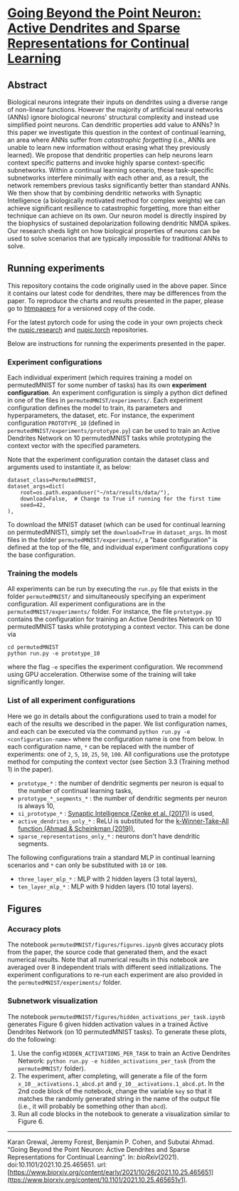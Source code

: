 # [Going Beyond the Point Neuron: Active Dendrites and Sparse Representations for Continual Learning](https://www.biorxiv.org/content/10.1101/2021.10.25.465651v1)

## Abstract

Biological neurons integrate their inputs on dendrites using a diverse range of non-linear functions. However the majority of artificial neural networks (ANNs) ignore biological neurons' structural complexity and instead use simplified point neurons. Can dendritic properties add value to ANNs? In this paper we investigate this question in the context of continual learning, an area where ANNs suffer from *catastrophic forgetting* (i.e., ANNs are unable to learn new information without erasing what they previously learned). We propose that dendritic properties can help neurons learn context specific patterns and invoke highly sparse context-specific subnetworks. Within a continual learning scenario, these task-specific subnetworks interfere minimally with each other and, as a result, the network remembers previous tasks significantly better than standard ANNs. We then show that by combining dendritic networks with Synaptic Intelligence (a biologically motivated method for complex weights) we can achieve significant resilience to catastrophic forgetting, more than either technique can achieve on its own. Our neuron model is directly inspired by the biophysics of sustained depolarization following dendritic NMDA spikes. Our research sheds light on how biological properties of neurons can be used to solve scenarios that are typically impossible for traditional ANNs to solve.

## Running experiments

This repository contains the code originally used in the above paper. Since it contains our latest code for dendrites, there may be differences from the paper. To reproduce the charts and results presented in the paper, please go to [htmpapers](https://github.com/numenta/htmpapers/tree/master/biorxiv/going_beyond_the_point_neuron) for a versioned copy of the code.

For the latest pytorch code for using the code in your own projects check the [nupic.research](https://github.com/numenta/nupic.research) and [nupic.torch](https://github.com/numenta/nupic.torch) repositories.

Below are instructions for running the experiments presented in the paper. 

### Experiment configurations

Each individual experiment (which requires training a model on permutedMNIST for some number of tasks) has its own **experiment configuration**. An experiment configuration is simply a python dict defined in one of the files in `permutedMNIST/experiments/`. Each experiment configuration defines the model to train, its parameters and hyperparameters, the dataset, etc. For instance, the experiment configuration `PROTOTYPE_10` (defined in `permutedMNIST/experiments/prototype.py`) can be used to train an Active Dendrites Network on 10 permutedMNIST tasks while prototyping the context vector with the specified parameters.

Note that the experiment configuration contain the dataset class and arguments used to instantiate it, as below:

```
dataset_class=PermutedMNIST,
dataset_args=dict(
    root=os.path.expanduser("~/nta/results/data/"),
    download=False,  # Change to True if running for the first time
    seed=42,
),
```

To download the MNIST dataset (which can be used for continual learning on permutedMNIST), simply set the `download=True` in `dataset_args`. In most files in the folder `permutedMNIST/experiments/`, a "base configuration" is defined at the top of the file, and individual experiment configurations copy the base configuration.

### Training the models

All experiments can be run by executing the `run.py` file that exists in the folder `permutedMNIST/` and simultaneously specifying an experiment configuration. All experiment configurations are in the `permutedMNIST/experiments/` folder. For instance, the file `prototype.py` contains the configuration for training an Active Dendrites Network on 10 permutedMNIST tasks while prototyping a context vector. This can be done via

```
cd permutedMNIST
python run.py -e prototype_10
```

where the flag `-e` specifies the experiment configuration. We recommend using GPU acceleration. Otherwise some of the training will take significantly longer.

### List of all experiment configurations

Here we go in details about the configurations used to train a model for each of the results we described in the paper. We list configuration names, and each can be executed via the command `python run.py -e <configuration-name>` where the configuration name is one from below. In each configuration name, `*` can be replaced with the number of experiments: one of `2`, `5`, `10`, `25`, `50`, `100`. All configurations use the prototype method for computing the context vector (see Section 3.3 (Training method 1) in the paper).

  - `prototype_*` : the number of dendritic segments per neuron is equal to the number of continual learning tasks,
  - `prototype_*_segments_*` : the number of dendritic segments per neuron is always 10,
  - `si_prototype_*` : [Synaptic Intelligence (Zenke et al. (2017))](https://arxiv.org/abs/1703.04200) is used,
  - `active_dendrites_only_*` : ReLU is substituted for the [k-Winner-Take-All function (Ahmad & Scheinkman (2019))](https://arxiv.org/abs/1903.11257),
  - `sparse_representations_only_*` : neurons don't have dendritic segments.

The following configurations train a standard MLP in continual learning scenarios and `*` can only be substituted with `10` or `100`.

  - `three_layer_mlp_*` : MLP with 2 hidden layers (3 total layers),
  - `ten_layer_mlp_*` : MLP with 9 hidden layers (10 total layers).

## Figures

### Accuracy plots

The notebook `permutedMNIST/figures/figures.ipynb` gives accuracy plots from the paper, the source code that generated them, and the exact numerical results. Note that all numerical results in this notebook are averaged over 8 independent trials with different seed initializations. The experiment configurations to re-run each experiment are also provided in the `permutedMNIST/experiments/` folder.

### Subnetwork visualization

The notebook `permutedMNIST/figures/hidden_activations_per_task.ipynb` generates Figure 6 given hidden activation values in a trained Active Dendrites Network (on 10 permutedMNIST tasks). To generate these plots, do the following:

1. Use the config `HIDDEN_ACTIVATIONS_PER_TASK` to train an Active Dendrites Network: `python run.py -e hidden_activations_per_task` (from the `permutedMNIST/` folder).
2. The experiment, after completing, will generate a file of the form `x_10__activations.1_abcd.pt` and `y_10__activations.1_abcd.pt`. In the 2nd code block of the notebook, change the variable `key` so that it matches the randomly generated string in the name of the output file (i.e., it will probably be something other than `abcd`).
3. Run all code blocks in the notebook to generate a visualization similar to Figure 6.

----

Karan Grewal, Jeremy Forest, Benjamin P. Cohen, and Subutai Ahmad. “Going Beyond the Point Neuron: Active Dendrites and Sparse Representations for Continual Learning”. In: *bioRxiv*(2021). doi:10.1101/2021.10.25.465651. url:[https://www.biorxiv.org/content/early/2021/10/26/2021.10.25.465651](ttps://www.biorxiv.org/content/10.1101/2021.10.25.465651v1).
